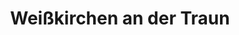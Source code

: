 ---
title: Weißkirchen an der Traun
url: /weisskirchen-an-der-traun/
latitude: 48.165
longitude: 14.115
---